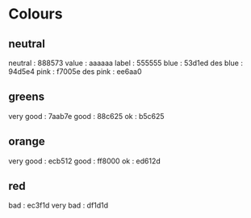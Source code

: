# Colours

## neutral
neutral     : 888573
value       : aaaaaa
label       : 555555
blue        : 53d1ed
des blue		: 94d5e4
pink        : f7005e
des pink    : ee6aa0

## greens
very good   : 7aab7e
good        : 88c625
ok          : b5c625

## orange
very good   : ecb512
good        : ff8000
ok          : ed612d

## red
bad         : ec3f1d
very bad    : df1d1d